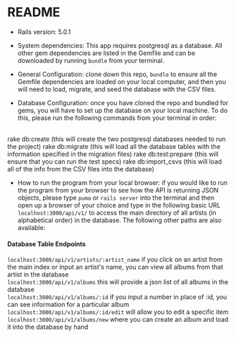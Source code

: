 # README

* Rails version: 5.0.1

* System dependencies: This app requires postgresql as a database. All other gem dependencies are listed in the Gemfile and can be downloaded by running `bundle` from your terminal.

* General Configuration: clone down this repo, `bundle` to ensure all the Gemfile dependencies are loaded on your local computer, and then you will need to load, migrate, and seed the database with the CSV files.

* Database Configuration: once you have cloned the repo and bundled for gems, you will have to set up the database on your local machine. To do this, please run the following commands from your terminal in order:
<br>
rake db:create (this will create the two postgresql databases needed to run the project)  
rake db:migrate (this will load all the database tables with the information specified in the migration files)  
rake db:test:prepare (this will ensure that you can run the test specs)  
rake db:import_csvs (this will load all of the info from the CSV files into the database)  
<br>

* How to run the program from your local browser: if you would like to run the program from your browser to see how the API is returning JSON objects, please type `puma` or `rails server` into the terminal and then open up a browser of your choice and type in the following basic URL `localhost:3000/api/v1/` to access the main directory of all artists (in alphabetical order) in the database. The following other paths are also available: 

#### Database Table Endpoints
`localhost:3000/api/v1/artists/:artist_name` if you click on an artist from the main index or input an artist's name, you can view all albums from that artist in the database  
`localhost:3000/api/v1/albums`  this will provide a json list of all albums in the database  
`localhost:3000/api/v1/albums/:id`  if you input a number in place of :id, you can see information for a particular album  
`localhost:3000/api/v1/albums/:id/edit` will allow you to edit a specific item  
`localhost:3000/api/v1/albums/new` where you can create an album and load it into the database by hand  
